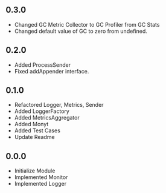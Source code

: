 ## 0.3.0

* Changed GC Metric Collector to GC Profiler from GC Stats
* Changed default value of GC to zero from undefined.

## 0.2.0

* Added ProcessSender
* Fixed addAppender interface.

## 0.1.0

* Refactored Logger, Metrics, Sender
* Added LoggerFactory
* Added MetricsAggregator
* Added Monyt
* Added Test Cases
* Update Readme

## 0.0.0

* Initialize Module
* Implemented Monitor
* Implemented Logger
